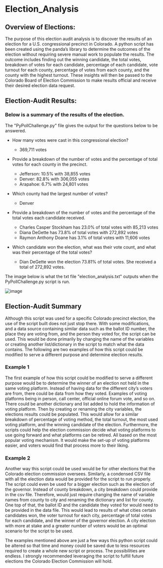 # Election_Analysis

## Overview of Elections:

The purpose of this election audit analysis is to discover the results of an election for a U.S. congressional precinct in Colorado. A python script has been created using the panda’s library to determine the outcomes of the election without requiring severe manual work to populate the results. The outcome includes finding out the winning candidate, the total votes, breakdown of votes for each candidate, percentage of each candidate, vote turnout for each county, percentage of votes from each county, and the county with the highest turnout. These insights will then be passed to the Colorado Board of Election Commission to make results official and receive their desired election data request.

## Election-Audit Results:

### Below is a summary of the results of the election.

The "PyPollChallenge.py" file gives the output for the questions below to be answered.

* How many votes were cast in this congressional election? 
  * 369,711 votes
* Provide a breakdown of the number of votes and the percentage of total votes for each county in the precinct.
  * Jefferson: 10.5% with 38,855 votes
  * Denver: 82.8% with 306,055 votes
  * Arapahoe: 6.7% with 24,801 votes
* Which county had the largest number of votes? 
  * Denver
* Provide a breakdown of the number of votes and the percentage of the total votes each candidate received.
  * Charles Casper Stockham has 23.0% of total votes with 85,213 votes
  * Diana DeGette has 73.8% of total votes with 272,892 votes
  * Raymon Anthony Doane has 3.1% of total votes with 11,606 votes
  
* Which candidate won the election, what was their vote count, and what was their percentage of the total votes?
  * Dian DeGette won the election 73.81% of total votes. She received a total of 272,892 votes.

 The image below is what the txt file "election_analysis.txt" outputs when the PyPollChallenge.py script is run.
 
 ![image](https://user-images.githubusercontent.com/96553992/150611851-ed19e4d5-5ba5-4e92-b02f-e968a0089769.png)


## Election-Audit Summary

Although this script was used for a specific Colorado precinct election, the use of the script built does not just stop there. With some modifications, and a data source containing similar data such as the ballot ID number, the place they are voting from, and the person they voted for, the script can be used. This would be done primarily by changing the name of the variables or creating another list/dictionary in the script to match what the data contains. The following are two examples of how this script could be modified to serve a different purpose and determine election results.

### Example 1 
The first example of how this script could be modified to serve a different purpose would be to determine the winner of an election not held in the same voting platform. Instead of having data for the different city’s voters are from, there could be data from how they voted. Examples of voting platforms being in person, call center, official online forum vote, and so on. There could be another dictionary and list added to hold the information of voting platform. Then by creating or renaming the city variables, the elections results could be populated. This would allow for a similar breakdown of percentage of voting method, the total turnout, the most used voting platform, and the winning candidate of the election. Furthermore, the scripts could help the election commission decide what voting platforms to use going forward and what platforms can be retired. All based on the most popular voting mechanism. It would make the set-up of voting platforms easier, and voters would find that process more to their liking.

### Example 2
Another way this script could be used would be for other elections that the Colorado election commission oversees. Similarly, a condensed CSV file with all the election data would be provided for the script to run properly. The script could even be used for a bigger election such as the election of the governor. Instead of county breakdown, a city breakdown could provide in the csv file. Therefore, would just require changing the name of variable names from county to city and renaming the dictionary and list for county. One top of that, the ballot ID and the candidate they voted for would need to be provided in the data file. This would lead to results of what cities certain candidates won, the voter turnout for each city, percentage of total votes for each candidate, and the winner of the governor election. A city election with more at stake and a greater number of voters would be an optimal scenario for the script to be used.

The examples mentioned above are just a few ways this python script could be altered so that time and money could be saved due to less resources required to create a whole new script or process. The possibilities are endless. I strongly recommended leveraging the script to fulfill future elections the Colorado Election Commission will hold.

